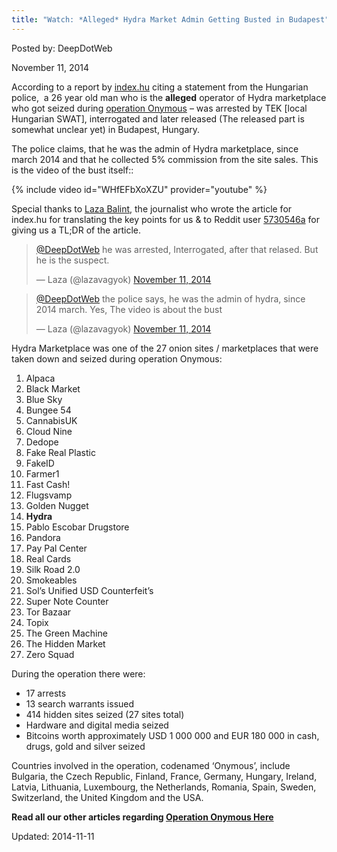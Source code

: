```yaml
---
title: "Watch: *Alleged* Hydra Market Admin Getting Busted in Budapest"
---
```


Posted by: DeepDotWeb

<span>November 11, 2014</span>

<p>According to a report by <a href="http://index.hu/tech/2014/11/11/magyar_uzemeltette_a_sotet_web_egyik_drogpiacat/">index.hu</a> citing a statement from the Hungarian police,  a 26 year old man who is the <strong>alleged</strong> operator of Hydra marketplace who got seized during <a href="tag/silkroad2bust/">operation Onymous</a> &#8211; was arrested by TEK [local Hungarian SWAT], interrogated and later released (The released part is somewhat unclear yet) in Budapest, Hungary.</p>
<p>The police claims, that he was the admin of Hydra marketplace, since march 2014 and that he collected 5% commission from the site sales. This is the video of the bust itself::</p>

{% include video id="WHfEFbXoXZU" provider="youtube" %}


<p>Special thanks to <a href="https://twitter.com/lazavagyok">Laza Balint</a>, the journalist who wrote the article for index.hu for translating the key points for us &amp; to Reddit user <a href="http://www.reddit.com/u/5730546a" target="_blank">5730546a</a> for giving us a TL;DR of the article.</p>
<blockquote class="twitter-tweet" width="550">
<p><a href="https://twitter.com/DeepDotWeb">@DeepDotWeb</a> he was arrested, Interrogated, after that relased. But he is the suspect.</p>
<p>&mdash; Laza (@lazavagyok) <a href="https://twitter.com/lazavagyok/status/532204001325228032">November 11, 2014</a></p></blockquote>
<p><script async src="//platform.twitter.com/widgets.js" charset="utf-8"></script></p>
<blockquote class="twitter-tweet" width="550">
<p><a href="https://twitter.com/DeepDotWeb">@DeepDotWeb</a> the police says, he was the admin of hydra, since 2014 march. Yes, The video is about the bust</p>
<p>&mdash; Laza (@lazavagyok) <a href="https://twitter.com/lazavagyok/status/532204350706581504">November 11, 2014</a></p></blockquote>
<p><script async src="//platform.twitter.com/widgets.js" charset="utf-8"></script></p>
<p>Hydra Marketplace was one of the 27 onion sites / marketplaces that were taken down and seized during operation Onymous:</p>
<ol>
<li>Alpaca</li>
<li>Black Market</li>
<li>Blue Sky</li>
<li>Bungee 54</li>
<li>CannabisUK</li>
<li>Cloud Nine</li>
<li>Dedope</li>
<li>Fake Real Plastic</li>
<li>FakeID</li>
<li>Farmer1</li>
<li>Fast Cash!</li>
<li>Flugsvamp</li>
<li>Golden Nugget</li>
<li><strong>Hydra</strong></li>
<li>Pablo Escobar Drugstore</li>
<li>Pandora</li>
<li>Pay Pal Center</li>
<li>Real Cards</li>
<li>Silk Road 2.0</li>
<li>Smokeables</li>
<li>Sol&#8217;s Unified USD Counterfeit&#8217;s</li>
<li>Super Note Counter</li>
<li>Tor Bazaar</li>
<li>Topix</li>
<li>The Green Machine</li>
<li>The Hidden Market</li>
<li>Zero Squad</li>
</ol>
<p>During the operation there were:</p>
<ul>
<li>17 arrests</li>
<li>13 search warrants issued</li>
<li>414 hidden sites seized (27 sites total)</li>
<li>Hardware and digital media seized</li>
<li>Bitcoins worth approximately USD 1 000 000 and EUR 180 000 in cash, drugs, gold and silver seized</li>
</ul>
<p>Countries involved in the operation, codenamed ‘Onymous’, include Bulgaria, the Czech Republic, Finland, France, Germany, Hungary, Ireland, Latvia, Lithuania, Luxembourg, the Netherlands, Romania, Spain, Sweden, Switzerland, the United Kingdom and the USA.</p>
<p><strong>Read all our other articles regarding <a href="tag/silkroad2bust/">Operation Onymous Here</a></strong></p>

Updated: 2014-11-11
    
